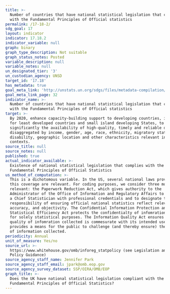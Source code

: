 ```yaml
---
title: >-
  Number of countries that have national statistical legislation that complies
  with the Fundamental Principles of Official statistics
permalink: /17-18-2/
sdg_goal: 17
layout: indicator
indicator: 17.18.2
indicator_variable: null
graph: binary
graph_type_description: Not suitable
graph_status_notes: Posted
variable_description: null
variable_notes: null
un_designated_tier: '3'
un_custodian_agency: UNSD
target_id: '17.18'
has_metadata: true
goal_meta_link: 'http://unstats.un.org/sdgs/files/metadata-compilation/Metadata-Goal-17.pdf'
goal_meta_link_page: 32
indicator_name: >-
  Number of countries that have national statistical legislation that complies
  with the Fundamental Principles of Official statistics
target: >-
  By 2020, enhance capacity-building support to developing countries, including
  for least developed countries and small island developing States, to increase
  significantly the availability of high-quality, timely and reliable data
  disaggregated by income, gender, age, race, ethnicity, migratory status,
  disability, geographic location and other characteristics relevant in national
  contexts.
source_title: null
source_notes: null
published: true
actual_indicator_available: >-
  Existence of national statistical legislation that complies with the
  Fundamental Principles of Official Statistics
us_method_of_computation: >-
  This is a dichotomous variable. In the US, several national laws providing
  this coverage are relevant. For coding purposes, we consider three most
  relevant: the Paperwork Reduction Act, which gives authority to the
  Administrator of the Office of Information and Regulatory Affairs to designate
  a Chief Statistician with professional credentials and to designate the
  responsibility of ensuring official national statistics reflect relevance,
  accuracy, and objectivity. The Confidential Information Protection and
  Statistical Efficiency Act protects the confidentialty of infomration provided
  for solely statistical purposes. The Information Quality Act ensures that the
  quality of infomration collected is commesurate with its intended use and
  provides a means for the public to challenge (and thereby ensure) the quality
  of information collected.
periodicity: Annual
unit_of_measure: Yes/no
source_url: >-
  https://www.whitehouse.gov/omb/inforeg_statpolicy (see Legislation and Related
  Policy Guidance)
source_agency_staff_name: Jennifer Park
source_agency_staff_email: jpark@omb.eop.gov
source_agency_survey_dataset: SSP/OIRA/OMB/EOP
graph_title: >-
  Does the UK have national statistical legislation compliant with the
  Fundamental Principles of Official Statistics?
---
```

